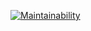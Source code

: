 [![Maintainability](https://api.codeclimate.com/v1/badges/208450833ae83e89e868/maintainability)](https://codeclimate.com/github/plguimond/coffee/maintainability)
